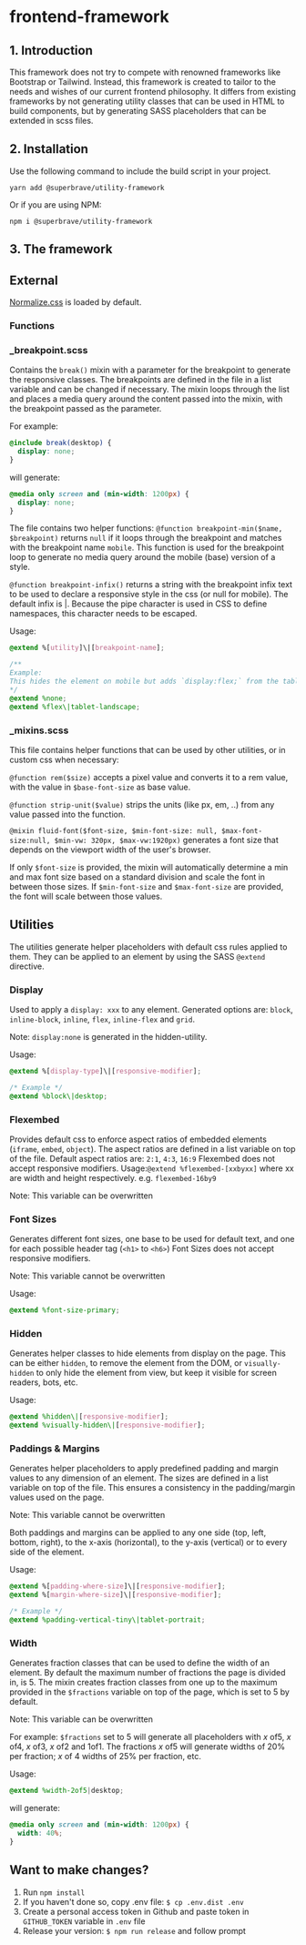 # frontend-framework

## 1. Introduction

This framework does not try to compete with renowned frameworks like Bootstrap or Tailwind. Instead, this framework is created to tailor to the needs and wishes of our current frontend philosophy. It differs from existing frameworks by not generating utility classes that can be used in HTML to build components, but by generating SASS placeholders that can be extended in scss files.

## 2. Installation

Use the following command to include the build script in your project.

```
yarn add @superbrave/utility-framework
```

Or if you are using NPM:

```
npm i @superbrave/utility-framework
```

## 3. The framework

## External

[Normalize.css](https://necolas.github.io/normalize.css/) is loaded by default.

### Functions

### \_breakpoint.scss

Contains the `break()` mixin with a parameter for the breakpoint to generate the responsive classes. The breakpoints are defined in the file in a list variable and can be changed if necessary.
The mixin loops through the list and places a media query around the content passed into the mixin, with the breakpoint passed as the parameter.

For example:

```scss
@include break(desktop) {
  display: none;
}
```

will generate:

```scss
@media only screen and (min-width: 1200px) {
  display: none;
}
```

The file contains two helper functions:
`@function breakpoint-min($name, $breakpoint)` returns `null` if it loops through the breakpoint and matches with the breakpoint name `mobile`. This function is used for the breakpoint loop to generate no media query around the mobile (base) version of a style.

`@function breakpoint-infix()` returns a string with the breakpoint infix text to be used to declare a responsive style in the css (or null for mobile).
The default infix is \|. Because the pipe character is used in CSS to define namespaces, this character needs to be escaped.

Usage: 
```scss
@extend %[utility]\|[breakpoint-name];

/** 
Example:
This hides the element on mobile but adds `display:flex;` from the tablet-landscape media query
*/
@extend %none;
@extend %flex\|tablet-landscape;
```

### \_mixins.scss

This file contains helper functions that can be used by other utilities, or in custom css when necessary:

`@function rem($size)` accepts a pixel value and converts it to a rem value, with the value in `$base-font-size` as base value.

`@function strip-unit($value)` strips the units (like px, em, ..) from any value passed into the function.

`@mixin fluid-font($font-size, $min-font-size: null, $max-font-size:null, $min-vw: 320px, $max-vw:1920px)` generates a font size that depends on the viewport width of the user's browser.

If only `$font-size` is provided, the mixin will automatically determine a min and max font size based on a standard division and scale the font in between those sizes.
If `$min-font-size` and `$max-font-size` are provided, the font will scale between those values.

## Utilities

The utilities generate helper placeholders with default css rules applied to them. They can be applied to an element by using the SASS `@extend` directive.


### Display

Used to apply a `display: xxx` to any element. Generated options are: `block`, `inline-block`, `inline`, `flex`, `inline-flex` and `grid`.

Note: `display:none` is generated in the hidden-utility.

Usage: 
```scss
@extend %[display-type]\|[responsive-modifier];

/* Example */
@extend %block\|desktop;
```

### Flexembed

Provides default css to enforce aspect ratios of embedded elements (`iframe`, `embed`, `object`). The aspect ratios are defined in a list variable on top of the file. Default aspect ratios are: `2:1`, `4:3`, `16:9`
Flexembed does not accept responsive modifiers.
Usage:`@extend %flexembed-[xxbyxx]` where xx are width and height respectively. e.g. `flexembed-16by9`

Note: This variable can be overwritten

### Font Sizes

Generates different font sizes, one base to be used for default text, and one for each possible header tag (`<h1>` to `<h6>`)
Font Sizes does not accept responsive modifiers.

Note: This variable cannot be overwritten

Usage: 
```scss
@extend %font-size-primary;
```

### Hidden

Generates helper classes to hide elements from display on the page. This can be either `hidden`, to remove the element from the DOM, or `visually-hidden` to only hide the element from view, but keep it visible for screen readers, bots, etc.

Usage: 
```scss
@extend %hidden\|[responsive-modifier];
@extend %visually-hidden\|[responsive-modifier];
```

### Paddings & Margins

Generates helper placeholders to apply predefined padding and margin values to any dimension of an element. The sizes are defined in a list variable on top of the file. This ensures a consistency in the padding/margin values used on the page.

Note: This variable cannot be overwritten

Both paddings and margins can be applied to any one side (top, left, bottom, right), to the x-axis (horizontal), to the y-axis (vertical) or to every side of the element.

Usage: 
```scss
@extend %[padding-where-size]\|[responsive-modifier];
@extend %[margin-where-size]\|[responsive-modifier];

/* Example */
@extend %padding-vertical-tiny\|tablet-portrait;
```

### Width

Generates fraction classes that can be used to define the width of an element. By default the maximum number of fractions the page is divided in, is 5.
The mixin creates fraction classes from one up to the maximum provided in the `$fractions` variable on top of the page, which is set to 5 by default.

Note: This variable can be overwritten

For example: `$fractions` set to 5 will generate all placeholders with _x_ of5, _x_ of4, _x_ of3, _x_ of2 and 1of1.
The fractions _x_ of5 will generate widths of 20% per fraction; _x_ of 4 widths of 25% per fraction, etc.

Usage: 
```scss
@extend %width-2of5|desktop;
``` 

will generate:

```scss
@media only screen and (min-width: 1200px) {
  width: 40%;
}
```


## Want to make changes?

1. Run `npm install`
3. If you haven't done so, copy .env file: `$ cp .env.dist .env`
4. Create a personal access token in Github and paste token in `GITHUB_TOKEN` variable in `.env` file
5. Release your version: `$ npm run release` and follow prompt
